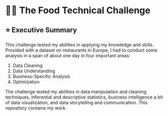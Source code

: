 # 🧑‍💻 The Food Technical Challenge

## ⭐ Executive Summary

This challenge tested my abilities in applying my knowledge and skills. Provided with a dataset on restaurants in Europe, I had to conduct some analysis in a span of about one day in four important areas:
1. Data Cleaning
2. Data Understanding
3. Business-Specific Analysis
4. Optimization

The challenge tested my abilities in data manipulation and cleaning techniques, inferential and descriptive statistics, business intelligence a bit of data visualization, and data storytelling and communication. This repository contains my work.
